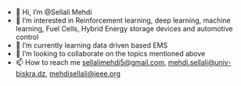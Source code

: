 - 👋 Hi, I’m @Sellali Mehdi
- 👀 I’m interested in Reinforcement learning,  deep learning, machine learning, Fuel Cells,  Hybrid Energy storage devices and automotive control 
- 🌱 I’m currently learning data driven based EMS
- 💞️ I’m looking to collaborate on the topics mentioned above 
- 📫 How to reach me sellalimehdi5@gmail.com,  mehdi.sellali@univ-biskra.dz, mehdisellali@ieee.org 

<!---
Mehdisellali7/Mehdisellali7 is a ✨ special ✨ repository because its `README.md` (this file) appears on your GitHub profile.
You can click the Preview link to take a look at your changes.
--->
